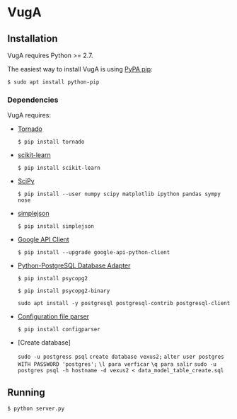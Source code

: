 # VugA

## Installation

VugA requires Python >= 2.7.

The easiest way to install VugA is using [PyPA pip](https://pip.pypa.io/):

`$ sudo apt install python-pip`

### Dependencies

VugA requires:

* [Tornado](http://www.tornadoweb.org)

    `$ pip install tornado`

* [scikit-learn](http://scikit-learn.org)

    `$ pip install scikit-learn`

* [SciPy](https://www.scipy.org)

    `$ pip install --user numpy scipy matplotlib ipython pandas sympy nose`

* [simplejson](https://simplejson.readthedocs.io)

    `$ pip install simplejson`

* [Google API Client](https://developers.google.com/api-client-library/python/)

    `$ pip install --upgrade google-api-python-client`

* [Python-PostgreSQL Database Adapter](https://github.com/psycopg/psycopg2)

    `$ pip install psycopg2`

    `$ pip install psycopg2-binary`
    
    `sudo apt install -y postgresql postgresql-contrib postgresql-client`
    

* [Configuration file parser](https://docs.python.org/2/library/configparser.html)

    `$ pip install configparser`
    
* [Create database]
  
     `sudo -u postgress psql`
     `create database vexus2;`
     `alter user postgres WITH PASSWORD 'postgres';`
     `\l para verficar`
     `\q para salir`
     `sudo -u postgres psql -h hostname -d vexus2 < data_model_table_create.sql`

## Running

`$ python server.py`
